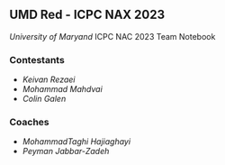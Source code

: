 ## UMD Red - ICPC NAX 2023

*University of Maryand* ICPC NAC 2023 Team Notebook

### Contestants
* *Keivan Rezaei*
* *Mohammad Mahdvai*
* *Colin Galen*

### Coaches
* *MohammadTaghi Hajiaghayi*
* *Peyman Jabbar-Zadeh*
